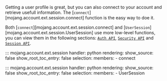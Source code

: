 Getting a user profile is great, but you can also connect to your account and retrieve usefull information. The [`connect`][mojang.account.ext.session.connect] function is the easy way to doe it. 

Both [`connect`][mojang.account.ext.session.connect] and [`UserSession`][mojang.account.ext.session.UserSession] use more low-level functions, you can view them in the following sections: [`Auth API`](account/auth_api.md), [`Security API`](account/auth_security.md) and [`Session API`](account/auth_session.md).


::: mojang.account.ext.session
    handler: python
    rendering:
        show_source: false
        show_root_toc_entry: false
    selection:
        members:
            - connect

::: mojang.account.ext.session
    handler: python
    rendering:
        show_source: false
        show_root_toc_entry: false
    selection:
        members:
            - UserSession
